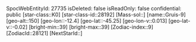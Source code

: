 ﻿---
location: [-45.25,-12.4,150]
type: Station
tags:
- astro/Star

---
SpocWebEntityId: 27735
isDeleted: false
isReadOnly: false
confidential: public
[star-class::K0]
[star-class-id::28192]
[Mass-sol::]
[name::Gruis-9]
[geo-alt::150]
[geo-lon::-12.4]
[geo-lat::-45.25]
[geo-lon-v::0.013]
[geo-lat-v::-0.02]
[bright-min::39]
[bright-max::39]
[Zodiac-index::9]
[ZodiacId::28121]
[NextStarId::]

